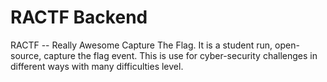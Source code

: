 # RACTF Backend
RACTF -- Really Awesome Capture The Flag.
It is a student run, open-source, capture the flag event. This is use for cyber-security challenges in different ways with many difficulties level.


